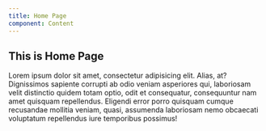 ```yaml
---
title: Home Page
component: Content
---
```

<h2>This is Home Page</h2>
<p>Lorem ipsum dolor sit amet, consectetur adipisicing elit. Alias, at? Dignissimos sapiente corrupti ab odio veniam asperiores qui, laboriosam velit distinctio quidem totam optio, odit et consequatur, consequuntur nam amet quisquam repellendus. Eligendi error porro quisquam cumque recusandae mollitia veniam, quasi, assumenda laboriosam nemo obcaecati voluptatum repellendus iure temporibus possimus!</p>
